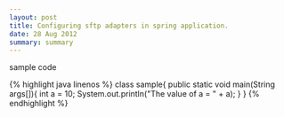 ```yaml
---
layout: post
title: Configuring sftp adapters in spring application.  
date: 28 Aug 2012
summary: summary
---
```

sample code
<div>
{% highlight java linenos %}
class sample{
	public static void main(String args[]){
		int a = 10;
		System.out.println("The value of a = " + a);
	}
}
{% endhighlight %}
</div>